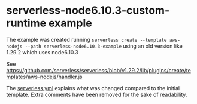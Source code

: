 # serverless-node6.10.3-custom-runtime example

The example was created running `serverless create --template aws-nodejs --path serverless-node6.10.3-example` using an old version like 1.29.2 which uses node6.10.3

See https://github.com/serverless/serverless/blob/v1.29.2/lib/plugins/create/templates/aws-nodejs/handler.js

The [serverless.yml](./serverless.yml) explains what was changed compared to the initial template.
Extra comments have been removed for the sake of readability.

